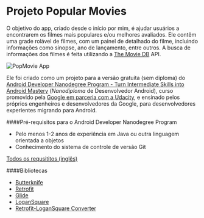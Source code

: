 # Projeto Popular Movies
O objetivo do app, criado desde o início por mim, é ajudar usuários a encontrarem os filmes mais populares e/ou melhores avaliados. Ele contêm uma grade rolável de filmes, com um painel de detalhado do filme, incluindo informações como sinopse, ano de lançamento, entre outros. A busca de informações dos filmes é feita utilizando a [The Movie DB](http://themoviedb.org) API.

![PopMovie App](https://dl.dropboxusercontent.com/u/31687110/telaprincipal.png "PopMovie App")

Ele foi criado como um projeto para a versão gratuita (sem diploma) do [Android Developer Nanodegree Program - Turn Intermediate Skills into Android Mastery](https://www.udacity.com/course/android-developer-nanodegree--nd801) (*Nanodiploma* de Desenvolvedor Android), curso promovido pela [Google em parceria com a Udacity](https://www.udacity.com/google), e ensinado pelos próprios engenheiros e desenvolvedores da Google, para desenvolvedores experientes migrando para Android.

####Pré-requisitos para o Android Developer Nanodegree Program
* Pelo menos 1-2 anos de experiência em Java ou outra linguagem orientada a objetos
* Conhecimento do sistema de controle de versão Git

[Todos os requsititos (inglês)](https://www.udacity.com/course/android-developer-nanodegree--nd801#requirements)

####Bibliotecas
* [Butterknife](https://github.com/JakeWharton/butterknife)
* [Retrofit](https://github.com/square/retrofit)
* [Glide](https://github.com/bumptech/glide)
* [LoganSquare](https://github.com/bluelinelabs/LoganSquare)
* [Retrofit-LoganSquare Converter](https://github.com/aurae/retrofit-logansquare)
